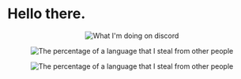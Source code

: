 # Hello there.
<p align="center">
  <img align="center" src="https://gt.bigdumb.gq/api/badge/348918040248713217?color1=292D3D&textcolor=C692E7&font=Arial&gradient=false&borderradius=15&bordercolor=ffffff&borderwidth=3" alt="What I'm doing on discord">
<p/>
<p align="center">
  <img align="center" src="https://github-readme-stats.vercel.app/api?username=DanKGooGLy&show_icons=true&theme=dark" alt="The percentage of a language that I steal from other people">
</p>
<p align="center">
  <img align="center" src="https://github-readme-stats.vercel.app/api/top-langs/?username=DanKGooGLy&theme=dark" alt="The percentage of a language that I steal from other people">
</p>
